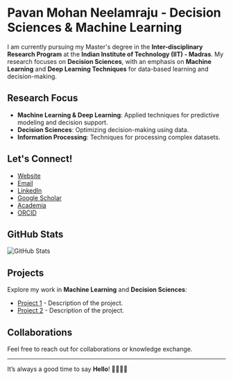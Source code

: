 # Pavan Mohan Neelamraju - Decision Sciences & Machine Learning

I am currently pursuing my Master's degree in the **Inter-disciplinary Research Program** at the **Indian Institute of Technology (IIT) - Madras**. My research focuses on **Decision Sciences**, with an emphasis on **Machine Learning** and **Deep Learning Techniques** for data-based learning and decision-making.

## Research Focus
- **Machine Learning & Deep Learning**: Applied techniques for predictive modeling and decision support.
- **Decision Sciences**: Optimizing decision-making using data.
- **Information Processing**: Techniques for processing complex datasets.

## Let's Connect!
- [Website](https://pavanmohan.netlify.app)
- [Email](mailto:npavanmohan3@gmail.com)
- [LinkedIn](https://www.linkedin.com/in/npm/)
- [Google Scholar](https://scholar.google.com/citations?hl=en&user=yuekgfEAAAAJ)
- [Academia](https://iim.academia.edu/PavanMohanNeelamraju)
- [ORCID](https://orcid.org/0000-0001-9626-6556)

## GitHub Stats
![GitHub Stats](https://github-readme-stats.vercel.app/api?username=yourusername&show_icons=true&hide_title=true&count_private=true)

## Projects
Explore my work in **Machine Learning** and **Decision Sciences**:
- [Project 1](https://github.com/yourusername/project1) - Description of the project.
- [Project 2](https://github.com/yourusername/project2) - Description of the project.

## Collaborations
Feel free to reach out for collaborations or knowledge exchange.

---
It’s always a good time to say **Hello**! 👋🏽🙂📩
